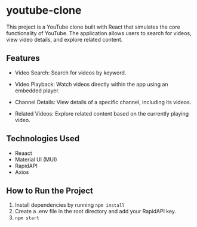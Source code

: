 # youtube-clone
This project is a YouTube clone built with React that simulates the core functionality of YouTube. The application allows users to search for videos, view video details, and explore related content.

## Features
+ Video Search: Search for videos by keyword.
- Video Playback: Watch videos directly within the app using an embedded player.
* Channel Details: View details of a specific channel, including its videos.
+ Related Videos: Explore related content based on the currently playing video.

## Technologies Used
+ Reaact
+ Material UI (MUI)
+ RapidAPI
+ Axios

## How to Run the Project
1. Install dependencies by running
   ```npm install``` 
2. Create a .env file in the root directory and add your RapidAPI key.
3. ```npm start```
   

